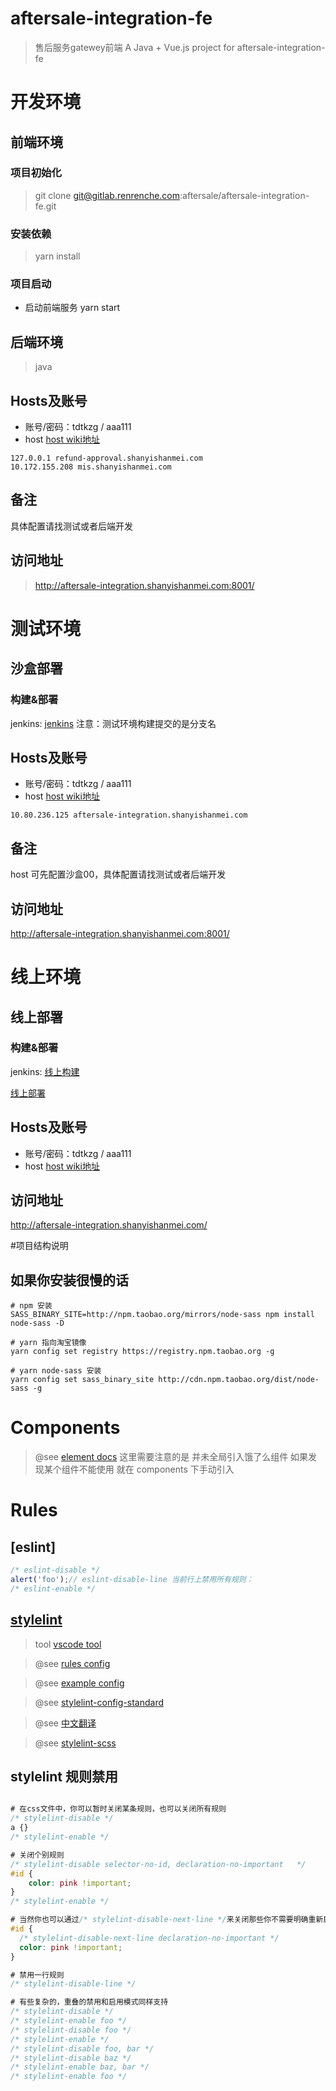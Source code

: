 #  aftersale-integration-fe
> 售后服务gatewey前端
> A Java + Vue.js project for aftersale-integration-fe

# 开发环境
## 前端环境

### 项目初始化
> git clone git@gitlab.renrenche.com:aftersale/aftersale-integration-fe.git

### 安装依赖
> yarn install

### 项目启动
- 启动前端服务 yarn start

## 后端环境
> java

## Hosts及账号
- 账号/密码：tdtkzg / aaa111
- host
[host wiki地址](http://wiki.shanyishanmei.com/pages/viewpage.action?pageId=4011568 "host wiki地址")

```
127.0.0.1 refund-approval.shanyishanmei.com
10.172.155.208 mis.shanyishanmei.com
```

## 备注
具体配置请找测试或者后端开发
## 访问地址
> http://aftersale-integration.shanyishanmei.com:8001/
# 测试环境
## 沙盒部署
### 构建&部署
jenkins:
[jenkins](http://deploy.shanyishanmei.com/view/%E4%B8%9A%E5%8A%A1%E7%AB%AFnode/job/XS-Testing-BuildAndDeploy-aftersale-integration-fe/ "jenkins")
注意：测试环境构建提交的是分支名

## Hosts及账号
- 账号/密码：tdtkzg / aaa111
- host
[host wiki地址](http://wiki.shanyishanmei.com/pages/viewpage.action?pageId=4011568 "host wiki地址")

```
10.80.236.125 aftersale-integration.shanyishanmei.com
```

## 备注
host 可先配置沙盒00，具体配置请找测试或者后端开发
## 访问地址
   http://aftersale-integration.shanyishanmei.com:8001/

# 线上环境
## 线上部署
### 构建&部署
jenkins:
[线上构建](http://deploy.shanyishanmei.com/view/%E4%B8%9A%E5%8A%A1%E7%AB%AFnode/job/XS-Production-Build-aftersale-integration-fe/ "线上构建")

[线上部署](http://deploy.shanyishanmei.com/view/%E4%B8%9A%E5%8A%A1%E7%AB%AFnode/job/XS-Production-Deploy-aftersale-integration-fe/ "线上部署")


## Hosts及账号
- 账号/密码：tdtkzg / aaa111
- host
[host wiki地址](http://wiki.shanyishanmei.com/pages/viewpage.action?pageId=4011568 "host wiki地址")

## 访问地址
   http://aftersale-integration.shanyishanmei.com/

#项目结构说明


## 如果你安装很慢的话

```shell
# npm 安装
SASS_BINARY_SITE=http://npm.taobao.org/mirrors/node-sass npm install node-sass -D

# yarn 指向淘宝镜像
yarn config set registry https://registry.npm.taobao.org -g

# yarn node-sass 安装
yarn config set sass_binary_site http://cdn.npm.taobao.org/dist/node-sass -g
```

# Components
> @see [element docs](http://element.eleme.io/#/zh-CN/component/installation)
> 这里需要注意的是 并未全局引入饿了么组件 如果发现某个组件不能使用 就在 components 下手动引入

# Rules

## [eslint]

```js
/* eslint-disable */
alert('foo');// eslint-disable-line 当前行上禁用所有规则：
/* eslint-enable */
```


## [stylelint](https://github.com/stylelint/stylelint)

> tool [vscode tool](https://github.com/shinnn/vscode-stylelint)

> @see [rules config](https://stylelint.io/user-guide/rules/)

> @see [example config](https://github.com/stylelint/stylelint/blob/master/docs/user-guide/example-config.md)

> @see [stylelint-config-standard](https://github.com/stylelint/stylelint-config-standard)

> @see [中文翻译](https://segmentfault.com/a/1190000004588228)

> @see [stylelint-scss](https://github.com/kristerkari/stylelint-scss)

## stylelint 规则禁用

```css

# 在css文件中，你可以暂时关闭某条规则，也可以关闭所有规则
/* stylelint-disable */
a {}
/* stylelint-enable */

# 关闭个别规则
/* stylelint-disable selector-no-id, declaration-no-important   */
#id {
    color: pink !important;
}
/* stylelint-enable */

# 当然你也可以通过/* stylelint-disable-next-line */来关闭那些你不需要明确重新启用的下一行规则
#id {
  /* stylelint-disable-next-line declaration-no-important */
  color: pink !important;
}

# 禁用一行规则
/* stylelint-disable-line */

# 有些复杂的，重叠的禁用和启用模式同样支持
/* stylelint-disable */
/* stylelint-enable foo */
/* stylelint-disable foo */
/* stylelint-enable */
/* stylelint-disable foo, bar */
/* stylelint-disable baz */
/* stylelint-enable baz, bar */
/* stylelint-enable foo */

```
